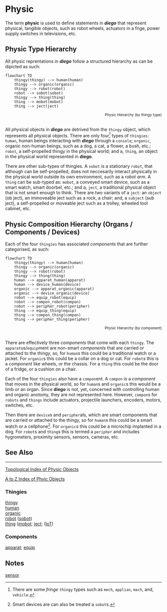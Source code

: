 # Physic
The term **physic** is used to define statements in ***diego*** that represent physical, tangible objects, such as robot wheels, actuators in a frige, power supply switches in televisions, etc.

## Physic Type Hierarchy
All physic reprentations in ***diego*** follow a structured hierarchy as can be dipicted as such:
```mermaid
flowchart TD
    thingy(thingy) --> human(human)
    thingy --> organic(organic)
    thingy --> robot(robot)
    robot --> sobot(sobot)
    thingy --> thing(thing)
    thing --> mobot(mobot)
    thing --> ject(ject)
```
<div style="text-align: right"><sub>Physic Hierarchy (by thingy type)</sub></div><br>

All *physic*al objects in ***diego*** are detrived from the `thingy` object, which represents all *physic*al objects.  There are only four[^morethingies] types of `thingies`: `human`, human beings interacting with ***diego*** through a `console`; `organic`, organic non-human beings, such as a dog, a cat, a flower, a bush, etc.; `robot`, a self-propelled thingy in the physical world; and a, `thing`, an object in the physical world represented in **diego**.

There are other sub-types of thingies. A `sobot` is a stationary `robot`, that although can be self-propelled, does not neccesarily interact physically in the physical world outside its own environment, such as a *robot arm*. A `thing` can be sub-typed as: `mobot`, a conveyed smart device, such as a smart watch, smart doorbel, etc.; and a, `ject`, a traditional physical object that is not smart enough to think.  There are two variants of a `ject`: an `object` (ob ject), an immoveable ject such as a rock, a chair; and, a `subject` (sub ject), a self-propelled or moveable ject such as a trolley, wheeled tool cabinet, etc.

## Physic Composition Hierarchy (Organs / Components / Devices)
Each of the four `thingies` has associated *components* that are further categorised, as such:
```mermaid
flowchart TD
    thingy(thingy) --> human(human)
    thingy --> organic(organic)
    thingy --> robot(robot)
    thingy --> thing(thing)
    human --> apparat_human(apparat)
    human --> device_human(device)
    organic --> apparat_organic(apparat)
    organic --> device_organic(device)
    robot --> equip_robot(equip)
    robot --> compon_robot(compon)
    robot --> peripher_robot(peripher)
    thing --> equip_thing(equip)
    thing --> compon_thing(compon)
    thing --> peripher_thing(peripher)
```
<div style="text-align: right"><sub>Physic Hierarchy (by component)</sub></div><br>

There are effectively three *components* that come with each `thingy`.  The `apparat`us/`equip`ment are non-smart *components* that are carried or attached to the thingy, so, for `human`s this could be a traditional watch or a jacket. For `organic`s this could be a collar on a dog or cat.  For `robot`s this is a *component* like wheels, or the chassis.  For a `thing` this could be the door of a fridge, or a cushion on a chair.

Each of the four `thingies` also have a `compon`ent. A `compon` is a *component* that moves in the physical world, so for `human`s and `organic`s this would be a limb or an organ.  Since **diego** is not, yet, concerned with controlling human and organic anotomy, they are not represented here.  However, `compon`s for `robots` and `things` include actuators, projectile launchers, encoders, motors, switches, etc.

Then there are `device`s and `peripher`als, which are smart components that are carried or attached to the thingy, so for `human`s this could be a smart watch or a cellphone[^devicesobot].  For `organic`s this could be a microchip implanted in a dog.  For `robot`s and `thing`s this is termed a `peripher` and includes hygrometers, proximity sensors, sensors, cameras, etc. 

## See Also
----

[Topological Index of Physic Objects]()

[A to Z Index of Phyic Objects]()

### Thingies
[thingy]()<br>
[human](./obj/human.md)<br>
[organic](./obj/organic.md)<br>
[robot](./obj/robot.md) ([sobot](./obj/sobot.md))<br>
[thing](./obj/thing.md)  ([mobot](./obj/mobot.md); [ject](./obj/ject.md); ([IoT](../corpus/iot/iot.md))

### Components
[apparat](./obj/apparat.md); [equip](./obj/equip.md)<br>
<!--[jigger](./obj/jigger.md)<br>
[jagger]() ([device](); [sensor]())-->

## Notes
[^morethingies]: There are some *fringe* `thingy` types such as `mech`, `applian`, `mach`, and, `vehicle`.
[^devicesobot]: Smart devices are can also be treated a `sobot`s.

[sensor]()